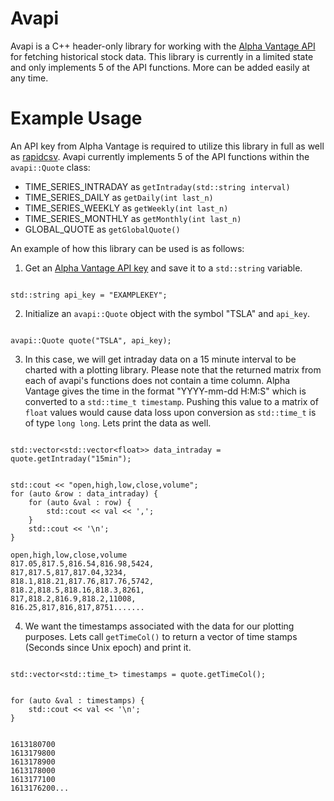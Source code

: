 # Avapi
Avapi is a C++ header-only library for working with the [Alpha Vantage API](https://www.alphavantage.co/) for fetching historical stock data. This library is currently in a limited state and only implements 5 of the API functions. More can be added easily at any time.



Example Usage
================
An API key from Alpha Vantage is required to utilize this library in full as well as [rapidcsv](https://github.com/d99kris/rapidcsv). Avapi currently implements 5 of the API functions within the ```avapi::Quote``` class:

* TIME_SERIES_INTRADAY as ```getIntraday(std::string interval)```
* TIME_SERIES_DAILY as ```getDaily(int last_n)```
* TIME_SERIES_WEEKLY as ```getWeekly(int last_n)```
* TIME_SERIES_MONTHLY as ```getMonthly(int last_n)```
* GLOBAL_QUOTE as ```getGlobalQuote()```

An example of how this library can be used is as follows:
1. Get an [Alpha Vantage API key](https://www.alphavantage.co/support/#api-key) and save it to a ```std::string``` variable.
```

std::string api_key = "EXAMPLEKEY";

```
2. Initialize an ```avapi::Quote``` object with the symbol "TSLA" and ```api_key```.
```

avapi::Quote quote("TSLA", api_key);

```
3. In this case, we will get intraday data on a 15 minute interval to be charted with a plotting library. Please note that the returned matrix from each of avapi's functions does not contain a time column. Alpha Vantage gives the time in the format "YYYY-mm-dd H:M:S" which is converted to a ```std::time_t timestamp```. Pushing this value to a matrix of ```float``` values would cause data loss upon conversion as ```std::time_t``` is of type ```long long```. Lets print the data as well.
```

std::vector<std::vector<float>> data_intraday = quote.getIntraday("15min");

```
```

std::cout << "open,high,low,close,volume";
for (auto &row : data_intraday) {
    for (auto &val : row) {
        std::cout << val << ',';
    }
    std::cout << '\n';
}

```
```
open,high,low,close,volume
817.05,817.5,816.54,816.98,5424,
817,817.5,817,817.04,3234,
818.1,818.21,817.76,817.76,5742,
818.2,818.5,818.16,818.3,8261,
817,818.2,816.9,818.2,11008,
816.25,817,816,817,8751.......

```
4. We want the timestamps associated with the data for our plotting purposes. Lets call ```getTimeCol()``` to return a vector of time stamps (Seconds since Unix epoch) and print it.
```

std::vector<std::time_t> timestamps = quote.getTimeCol();

```
```

for (auto &val : timestamps) {
    std::cout << val << '\n';
}

```
```

1613180700
1613179800
1613178900
1613178000
1613177100
1613176200...

```
